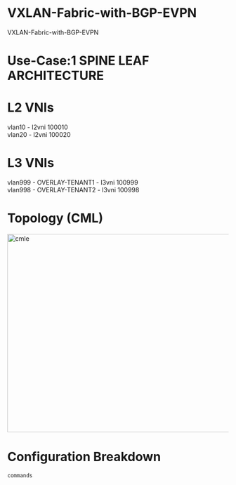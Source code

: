 # VXLAN-Fabric-with-BGP-EVPN
VXLAN-Fabric-with-BGP-EVPN

# Use-Case:1 SPINE LEAF ARCHITECTURE 

# L2 VNIs
vlan10 - l2vni 100010  
vlan20 - l2vni 100020   

# L3 VNIs
vlan999 - OVERLAY-TENANT1 - l3vni 100999  
vlan998 - OVERLAY-TENANT2 - l3vni 100998  

# Topology (CML)

<img width="1058" height="452" alt="cmle" src="https://github.com/user-attachments/assets/b8c16e11-f85b-4346-9f1c-fc6796e4d3b1" />

# Configuration Breakdown 


```
commands
```
